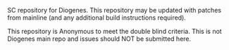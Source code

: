 SC repository for Diogenes. This repository may be updated with patches from mainline (and any additional build instructions required).

This repository is Anonymous to meet the double blind criteria. This is not Diogenes main repo and issues should NOT be submitted here.
